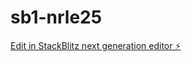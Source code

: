 # sb1-nrle25

[Edit in StackBlitz next generation editor ⚡️](https://stackblitz.com/~/github.com/ilbeybey/sb1-nrle25)